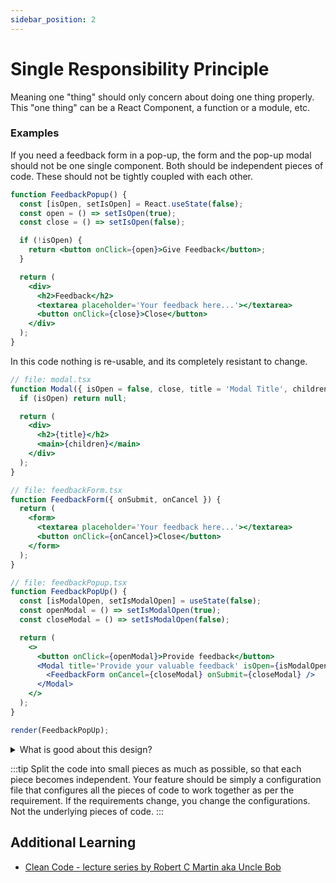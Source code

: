 ```yaml
---
sidebar_position: 2
---
```


# Single Responsibility Principle

Meaning one "thing" should only concern about doing one thing properly. This "one thing" can be a React Component, a function or a module, etc.

### Examples

If you need a feedback form in a pop-up, the form and the pop-up modal should not be one single component. Both should be independent pieces of code. These should not be tightly coupled with each other.

```jsx showLineNumbers title="Bad Design"
function FeedbackPopup() {
  const [isOpen, setIsOpen] = React.useState(false);
  const open = () => setIsOpen(true);
  const close = () => setIsOpen(false);

  if (!isOpen) {
    return <button onClick={open}>Give Feedback</button>;
  }

  return (
    <div>
      <h2>Feedback</h2>
      <textarea placeholder='Your feedback here...'></textarea>
      <button onClick={close}>Close</button>
    </div>
  );
}
```

In this code nothing is re-usable, and its completely resistant to change.

```jsx showLineNumbers title="Good Design"
// file: modal.tsx
function Modal({ isOpen = false, close, title = 'Modal Title', children }) {
  if (isOpen) return null;

  return (
    <div>
      <h2>{title}</h2>
      <main>{children}</main>
    </div>
  );
}

// file: feedbackForm.tsx
function FeedbackForm({ onSubmit, onCancel }) {
  return (
    <form>
      <textarea placeholder='Your feedback here...'></textarea>
      <button onClick={onCancel}>Close</button>
    </form>
  );
}

// file: feedbackPopup.tsx
function FeedbackPopUp() {
  const [isModalOpen, setIsModalOpen] = useState(false);
  const openModal = () => setIsModalOpen(true);
  const closeModal = () => setIsModalOpen(false);

  return (
    <>
      <button onClick={openModal}>Provide feedback</button>
      <Modal title='Provide your valuable feedback' isOpen={isModalOpen} close={closeModal}>
        <FeedbackForm onCancel={closeModal} onSubmit={closeModal} />
      </Modal>
    </>
  );
}

render(FeedbackPopUp);
```

<details>
  <summary>
    What is good about this design?
  </summary>
  - The modal component doesn't care about anything other than being a modal. It only needs to do one thing properly, that is being a modal, how to properly render the modal, how to close it, the styles for the modal, and so on. The modal will be opened by the parent, but it'll be closed by the modal itself, so it takes a close function as arg.
  - FeedbackForm component only deals with handling the form, cleaning it up and calling the submit function with necessary form input values. This component does not need to know where it will be rendered, whether to open/close the wrapping modal and so on.
  - In order to use this modal component in other use cases, the modal itself should not need to be changed at all.
  - Lastly the feedbackPopUpFeature combines the modal and form components to produce the desired feature.
  You can even take it one step further and create all the inputs as separate components.
  - Just like the modal and feedbackForm components all the react components should be individually reusable. They should not be tightly coupled at all. So that we can always mix and match multiple components together to produce new features.
  <details>
    <summary>
      While doing the above, **do not define nested components**
    </summary>
    Inside the function components, we have the ability to define more function components, but the problem is, whenever the outer component re-renders, the inner components will be re-defined triggering more-renders of the inner components. We'll discuss more about gotchas while working with function components in a bit
  </details>
</details>

:::tip
Split the code into small pieces as much as possible, so that each piece becomes independent. Your feature should be simply a configuration file that configures all the pieces of code to work together as per the requirement. If the requirements change, you change the configurations. Not the underlying pieces of code.
:::

## Additional Learning

- [Clean Code - lecture series by Robert C Martin aka Uncle Bob](https://www.youtube.com/playlist?list=PLdTodMosi-BxYqebBBI6JOQitcdUzF4YJ)
